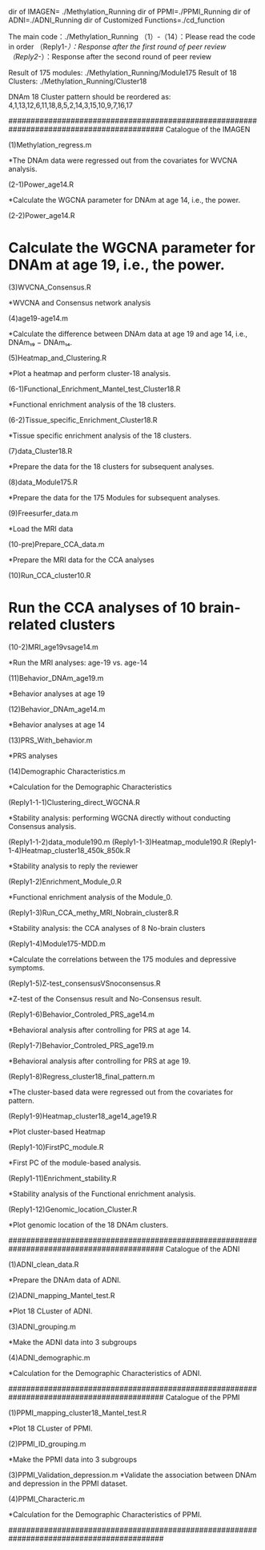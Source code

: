  dir of IMAGEN= ./Methylation_Running
 dir of PPMI=./PPMI_Running
 dir of ADNI=./ADNI_Running
 dir of Customized Functions=./cd_function

 The main code：./Methylation_Running
（1）-（14）：Please read the code in order
（Reply1-*）：Response after the first round of peer review
（Reply2-*）：Response after the second round of peer review


Result of 175 modules: ./Methylation_Running/Module175
Result of 18 Clusters: ./Methylation_Running/Cluster18

DNAm 18 Cluster pattern should be reordered as: 4,1,13,12,6,11,18,8,5,2,14,3,15,10,9,7,16,17

###########################################################################################
Catalogue of the IMAGEN 

(1)Methylation_regress.m

*The DNAm data were regressed out from the covariates for WVCNA analysis.

(2-1)Power_age14.R

*Calculate the WGCNA parameter for DNAm at age 14, i.e., the power.

(2-2)Power_age14.R
# Calculate the WGCNA parameter for DNAm at age 19, i.e., the power.

(3)WVCNA_Consensus.R

*WVCNA and Consensus network analysis

(4)age19-age14.m

*Calculate the difference between DNAm data at age 19 and age 14, i.e., DNAm₁₉ − DNAm₁₄.

(5)Heatmap_and_Clustering.R

*Plot a heatmap and perform cluster-18 analysis.

(6-1)Functional_Enrichment_Mantel_test_Cluster18.R

*Functional enrichment analysis of the 18 clusters.

(6-2)Tissue_specific_Enrichment_Cluster18.R

*Tissue specific enrichment analysis of the 18 clusters.

(7)data_Cluster18.R

*Prepare the data for the 18 clusters for subsequent analyses.

(8)data_Module175.R

*Prepare the data for the 175 Modules for subsequent analyses.

(9)Freesurfer_data.m

*Load the MRI data

(10-pre)Prepare_CCA_data.m

*Prepare the MRI data for the CCA analyses

(10)Run_CCA_cluster10.R
# Run the CCA analyses of 10 brain-related clusters

(10-2)MRI_age19vsage14.m

*Run the MRI analyses: age-19 vs. age-14

(11)Behavior_DNAm_age19.m

*Behavior analyses at age 19

(12)Behavior_DNAm_age14.m

*Behavior analyses at age 14

(13)PRS_With_behavior.m

*PRS analyses

(14)Demographic Characteristics.m

*Calculation for the Demographic Characteristics

(Reply1-1-1)Clustering_direct_WGCNA.R

*Stability analysis: performing WGCNA directly without conducting Consensus analysis.

(Reply1-1-2)data_module190.m
(Reply1-1-3)Heatmap_module190.R
(Reply1-1-4)Heatmap_cluster18_450k_850k.R

*Stability analysis to reply the reviewer

(Reply1-2)Enrichment_Module_0.R

*Functional enrichment analysis of the Module_0.

(Reply1-3)Run_CCA_methy_MRI_Nobrain_cluster8.R

*Stability analysis:  the CCA analyses of 8 No-brain clusters

(Reply1-4)Module175-MDD.m

*Calculate the correlations between the 175 modules and depressive symptoms.

(Reply1-5)Z-test_consensusVSnoconsensus.R

*Z-test of the Consensus result and No-Consensus result.

(Reply1-6)Behavior_Controled_PRS_age14.m

*Behavioral analysis after controlling for PRS at age 14.

(Reply1-7)Behavior_Controled_PRS_age19.m

*Behavioral analysis after controlling for PRS at age 19.

(Reply1-8)Regress_cluster18_final_pattern.m

*The cluster-based data were regressed out from the covariates for pattern.

(Reply1-9)Heatmap_cluster18_age14_age19.R

*Plot cluster-based Heatmap

(Reply1-10)FirstPC_module.R

*First PC of the module-based analysis.

(Reply1-11)Enrichment_stability.R

*Stability analysis of the Functional enrichment analysis.

(Reply1-12)Genomic_location_Cluster.R

*Plot genomic location of the 18 DNAm clusters.

###########################################################################################
Catalogue of the ADNI

(1)ADNI_clean_data.R

*Prepare the DNAm data of ADNI.

(2)ADNI_mapping_Mantel_test.R

*Plot 18 CLuster of ADNI.

(3)ADNI_grouping.m

*Make the ADNI data into 3 subgroups

(4)ADNI_demographic.m

*Calculation for the Demographic Characteristics of ADNI.

###########################################################################################
Catalogue of the PPMI

(1)PPMI_mapping_cluster18_Mantel_test.R

*Plot 18 CLuster of PPMI.

(2)PPMI_ID_grouping.m

*Make the PPMI data into 3 subgroups

(3)PPMI_Validation_depression.m
*Validate the association between DNAm and depression in the PPMI dataset.

(4)PPMI_Characteric.m

*Calculation for the Demographic Characteristics of PPMI.

###########################################################################################
